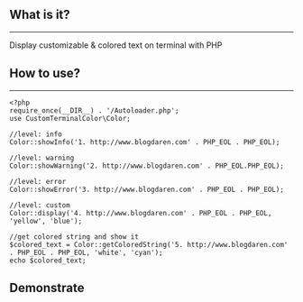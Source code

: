 ## What is it?
------
Display customizable & colored text on terminal with PHP
## How to use?
------
```
<?php
require_once(__DIR__) . '/Autoloader.php';
use CustomTerminalColor\Color;

//level: info
Color::showInfo('1. http://www.blogdaren.com' . PHP_EOL . PHP_EOL);

//level: warning
Color::showWarning('2. http://www.blogdaren.com' . PHP_EOL.PHP_EOL);

//level: error
Color::showError('3. http://www.blogdaren.com' . PHP_EOL . PHP_EOL);

//level: custom
Color::display('4. http://www.blogdaren.com' . PHP_EOL . PHP_EOL, 'yellow', 'blue');

//get colored string and show it
$colored_text = Color::getColoredString('5. http://www.blogdaren.com' . PHP_EOL . PHP_EOL, 'white', 'cyan');
echo $colored_text;
```
## Demonstrate

